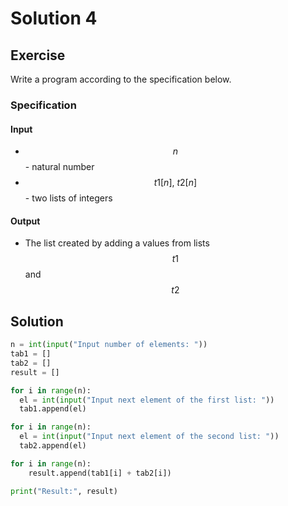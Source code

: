 # Solution 4

## Exercise

Write a program according to the specification below.

### Specification

#### Input

* $$n$$ - natural number
* $$t1[n],\ t2[n]$$ - two lists of integers

#### Output

* The list created by adding a values from lists $$t1$$ and $$t2$$

## Solution

```python
n = int(input("Input number of elements: "))
tab1 = []
tab2 = []
result = []

for i in range(n):
  el = int(input("Input next element of the first list: "))
  tab1.append(el)

for i in range(n):
  el = int(input("Input next element of the second list: "))
  tab2.append(el)

for i in range(n):
    result.append(tab1[i] + tab2[i])

print("Result:", result)
```